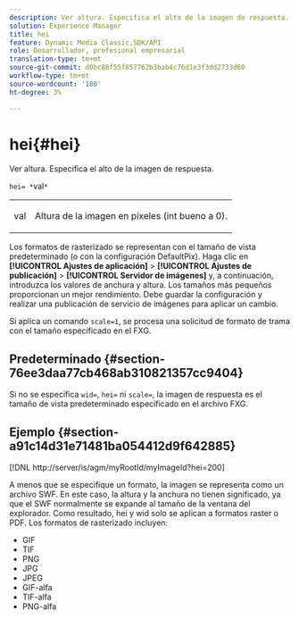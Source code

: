 ```yaml
---
description: Ver altura. Especifica el alto de la imagen de respuesta.
solution: Experience Manager
title: hei
feature: Dynamic Media Classic,SDK/API
role: Desarrollador, profesional empresarial
translation-type: tm+mt
source-git-commit: d0bc88f55f857762b3bab4c76d1e3f3dd2733d60
workflow-type: tm+mt
source-wordcount: '180'
ht-degree: 3%

---
```



# hei{#hei}

Ver altura. Especifica el alto de la imagen de respuesta.

`hei= *`val`*`

<table id="simpletable_627E67D201744588815325F3C55F76A5"> 
 <tr class="strow"> 
  <td class="stentry"> <p><span class="codeph"> <span class="varname"> val</span></span> </p> </td> 
  <td class="stentry"> <p>Altura de la imagen en píxeles (int bueno a 0). </p></td> 
 </tr> 
</table>

Los formatos de rasterizado se representan con el tamaño de vista predeterminado (o con la configuración DefaultPix). Haga clic en **[!UICONTROL Ajustes de aplicación]** > **[!UICONTROL Ajustes de publicación]** > **[!UICONTROL Servidor de imágenes]** y, a continuación, introduzca los valores de anchura y altura. Los tamaños más pequeños proporcionan un mejor rendimiento. Debe guardar la configuración y realizar una publicación de servicio de imágenes para aplicar un cambio.

Si aplica un comando `scale=1`, se procesa una solicitud de formato de trama con el tamaño especificado en el FXG.

## Predeterminado {#section-76ee3daa77cb468ab310821357cc9404}

Si no se especifica `wid=`, `hei=` ni `scale=`, la imagen de respuesta es el tamaño de vista predeterminado especificado en el archivo FXG.

## Ejemplo {#section-a91c14d31e71481ba054412d9f642885}

[!DNL http://server/is/agm/myRootId/myImageId?hei=200]

A menos que se especifique un formato, la imagen se representa como un archivo SWF. En este caso, la altura y la anchura no tienen significado, ya que el SWF normalmente se expande al tamaño de la ventana del explorador. Como resultado, hei y wid solo se aplican a formatos raster o PDF. Los formatos de rasterizado incluyen:

* GIF
* TIF
* PNG
* JPG
* JPEG
* GIF-alfa
* TIF-alfa
* PNG-alfa

